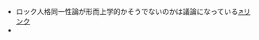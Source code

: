 

- ロック人格同一性論が形而上学的かそうでないのかは議論になっている[↗リンク](https://docs.google.com/spreadsheets/d/1IFhr3LNv5IijGPpIswVqw09ByGec0tgSl7B9iQweP7M/edit#gid=0&range=B94)
- 
